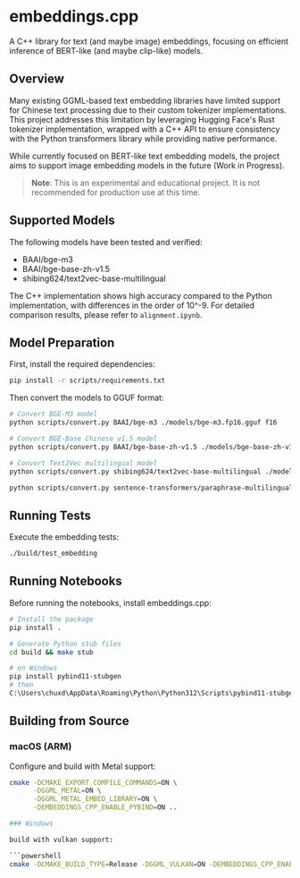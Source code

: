 # embeddings.cpp

A C++ library for text (and maybe image) embeddings, focusing on efficient inference of BERT-like (and maybe clip-like) models.

## Overview

Many existing GGML-based text embedding libraries have limited support for Chinese text processing due to their custom tokenizer implementations. This project addresses this limitation by leveraging Hugging Face's Rust tokenizer implementation, wrapped with a C++ API to ensure consistency with the Python transformers library while providing native performance.

While currently focused on BERT-like text embedding models, the project aims to support image embedding models in the future (Work in Progress).

> **Note**: This is an experimental and educational project. It is not recommended for production use at this time.

## Supported Models

The following models have been tested and verified:
- BAAI/bge-m3
- BAAI/bge-base-zh-v1.5
- shibing624/text2vec-base-multilingual

The C++ implementation shows high accuracy compared to the Python implementation, with differences in the order of 10^-9. For detailed comparison results, please refer to `alignment.ipynb`.

## Model Preparation

First, install the required dependencies:
```bash
pip install -r scripts/requirements.txt
```

Then convert the models to GGUF format:
```bash
# Convert BGE-M3 model
python scripts/convert.py BAAI/bge-m3 ./models/bge-m3.fp16.gguf f16

# Convert BGE-Base Chinese v1.5 model
python scripts/convert.py BAAI/bge-base-zh-v1.5 ./models/bge-base-zh-v1.5.fp16.gguf f16

# Convert Text2Vec multilingual model
python scripts/convert.py shibing624/text2vec-base-multilingual ./models/text2vec-base-multilingual.fp16.gguf f16

python scripts/convert.py sentence-transformers/paraphrase-multilingual-MiniLM-L12-v2 ./models/paraphrase-multilingual-MiniLM-L12-v2.fp16.gguf f16
```

## Running Tests

Execute the embedding tests:
```bash
./build/test_embedding
```

## Running Notebooks

Before running the notebooks, install embeddings.cpp:
```bash
# Install the package
pip install .

# Generate Python stub files
cd build && make stub

# on Windows
pip install pybind11-stubgen
# then
C:\Users\chuxd\AppData\Roaming\Python\Python312\Scripts\pybind11-stubgen embeddings_cpp -o .
```

## Building from Source

### macOS (ARM)

Configure and build with Metal support:
```bash
cmake -DCMAKE_EXPORT_COMPILE_COMMANDS=ON \
      -DGGML_METAL=ON \
      -DGGML_METAL_EMBED_LIBRARY=ON \
      -DEMBEDDINGS_CPP_ENABLE_PYBIND=ON ..

### Windows

build with vulkan support:

```powershell
cmake -DCMAKE_BUILD_TYPE=Release -DGGML_VULKAN=ON -DEMBEDDINGS_CPP_ENABLE_PYBIND=ON ..
```